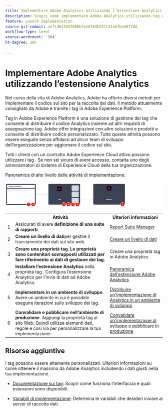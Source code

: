 ```yaml
---
title: Implementare Adobe Analytics utilizzando l’estensione Analytics
description: Scopri come implementare Adobe Analytics utilizzando tag ed estensione Analytics
feature: Launch Implementation
source-git-commit: aef1d613437688b7eed704b227c41e4fbe4677dd
workflow-type: tm+mt
source-wordcount: '364'
ht-degree: 19%

---
```


# Implementare Adobe Analytics utilizzando l’estensione Analytics

Nel corso della vita di Adobe Analytics, Adobe ha offerto diversi metodi per implementare il codice sul sito per la raccolta dei dati. Il metodo attualmente consigliato da Adobe è tramite i tag in Adobe Experience Platform.

Tag in Adobe Experience Platform è una soluzione di gestione dei tag che consente di distribuire il codice Analytics insieme ad altri requisiti di assegnazione tag. Adobe offre integrazioni con altre soluzioni e prodotti e consente di distribuire codice personalizzato. Tutte queste attività possono essere eseguite senza affidarsi ad alcun team di sviluppo dell’organizzazione per aggiornare il codice sul sito.

Tutti i clienti con un contratto Adobe Experience Cloud attivo possono utilizzare i tag . Se non sei sicuro di avere accesso, contatta uno degli amministratori di sistema di Experience Cloud della tua organizzazione.

Panoramica di alto livello delle attività di implementazione:



![Adobe Analytics tramite il flusso di lavoro dell’estensione Analytics](../assets/analytics-extension-annotated.png)

<table style="width:100%">

<tr>
<th style="width:5%"></th><th style="width:60%"><b>Attività</b></th><th style="width:35%"><b>Ulteriori informazioni</b></th>
</tr>

<tr>
<td> 1</td>
<td>Assicurati di avere <b>definizione di una suite di rapporti</b>.</td>
<td><a href="../../admin/admin/c-manage-report-suites/report-suites-admin.md">Report Suite Manager</a></td>
</tr>

<tr>
<td>2</td>
<td><b>Creare un livello di dati</b>per gestire il tracciamento dei dati sul sito web.</td>
<td>
<a href="../prepare/data-layer.md">Creare un livello di dati</a>
</td>
</tr>

<tr>
<td>3</td>
<td><b><b>Creare una proprietà tag</b>. Le proprietà sono contenitori sovrapposti utilizzati per fare riferimento ai dati di gestione dei tag.</td>
<td><a ref="../launch/create-analytics-property.md">Creare una proprietà tag in Adobe Analytics</a></td>
</tr>

<tr>
<td>4</td><td><b>Installare l’estensione Analytics</b> nella proprietà tag . Configura l’estensione Analytics per l’invio di dati ad Adobe Analytics.</td>
<td><a href="https://experienceleague.adobe.com/docs/experience-platform/tags/extensions/client/analytics/overview.html?lang=en">Panoramica dell’estensione Adobe Analytics</a></td>
</tr>

<tr>
<td>5</td>
<td><b>Implementare in un ambiente di sviluppo</b>. Avere un ambiente in cui è possibile eseguire iterazioni sullo sviluppo dei tag.</td>
<td><a href="./deploy-dev.md">Distribuire un'implementazione di Analytics in un ambiente di sviluppo</td>
</tr>

<tr>
<td>6</td> 
<td><b>Convalidare e pubblicare nell’ambiente di produzione</b>. Aggiungi la proprietà tag al sito Web. Quindi utilizza elementi dati, regole e così via per personalizzare la tua implementazione.</td>
<td><a href="./validate-publish-prod.md">Convalidare un'implementazione di sviluppo e pubblicare in produzione</a></td>
</tr>

</table>

## Risorse aggiuntive

I tag possono essere altamente personalizzati. Ulteriori informazioni su come ottenere il massimo da Adobe Analytics includendo i dati giusti nella tua implementazione.

- [Documentazione sui tag](https://experienceleague.adobe.com/docs/experience-platform/tags/home.html?lang=it#): Scopri come funziona l’interfaccia e quali estensioni sono disponibili.

- [Variabili di implementazione](../vars/overview.md): Determina le variabili che desideri inviare ai server di raccolta dati.
